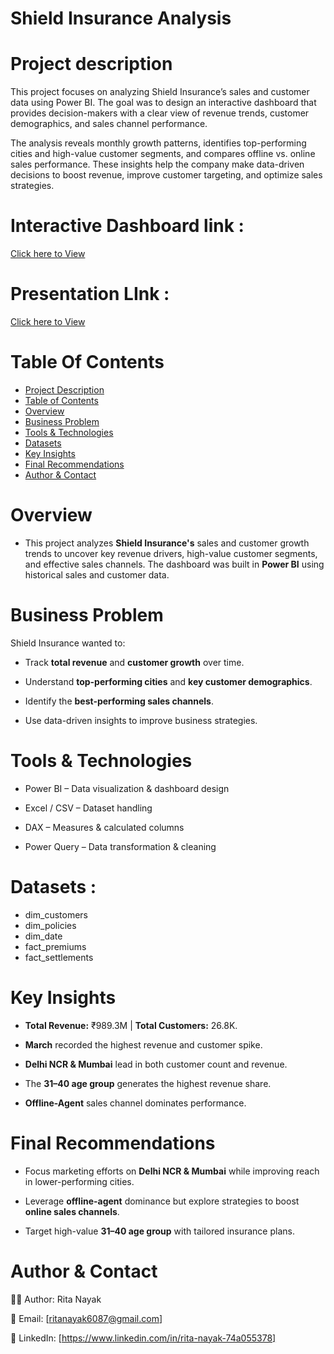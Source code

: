 
# Shield Insurance Analysis

# Project description 

This project focuses on analyzing Shield Insurance’s sales and customer data using Power BI. The goal was to design an interactive dashboard that provides decision-makers with a clear view of revenue trends, customer demographics, and sales channel performance.

The analysis reveals monthly growth patterns, identifies top-performing cities and high-value customer segments, and compares offline vs. online sales performance. These insights help the company make data-driven decisions to boost revenue, improve customer targeting, and optimize sales strategies.

# Interactive Dashboard link :

[Click here to View](https://app.powerbi.com/view?r=eyJrIjoiMTNmOTY1ZDEtNzhiNy00MmRmLTgxMWItMTc0MjNlMGM0ODI5IiwidCI6ImM2ZTU0OWIzLTVmNDUtNDAzMi1hYWU5LWQ0MjQ0ZGM1YjJjNCJ9)

# Presentation LInk : 

[Click here to View]()

# Table Of Contents 

- [Project Description](#2-project-description)  
- [Table of Contents](#3-table-of-contents)  
- [Overview](#4-overview)  
- [Business Problem](#5-business-problem)    
- [Tools & Technologies](#7-tools--technologies)  
- [Datasets](#data-sets)  
- [Key Insights](#11-key-insights)  
- [Final Recommendations](#13-final-recommendations)  
- [Author & Contact](#14-author--contact)  

# Overview

- This project analyzes **Shield Insurance's** sales and customer growth trends to uncover key revenue drivers, high-value customer segments, and effective sales channels. The dashboard was built in **Power BI** using historical sales and customer data.

# Business Problem 

Shield Insurance wanted to:

- Track **total revenue** and **customer growth** over time.

- Understand **top-performing cities** and **key customer demographics**.

- Identify the **best-performing sales channels**.

- Use data-driven insights to improve business strategies.


# Tools & Technologies

- Power BI – Data visualization & dashboard design

- Excel / CSV – Dataset handling

- DAX – Measures & calculated columns

- Power Query – Data transformation & cleaning

# Datasets : 

 - dim_customers
 - dim_policies
 - dim_date
 - fact_premiums
 - fact_settlements

# Key Insights

- **Total Revenue:** ₹989.3M | **Total Customers:** 26.8K.

- **March** recorded the highest revenue and customer spike.

- **Delhi NCR & Mumbai** lead in both customer count and revenue.

- The **31–40 age group** generates the highest revenue share.

- **Offline-Agent** sales channel dominates performance.


# Final Recommendations
- Focus marketing efforts on **Delhi NCR & Mumbai** while improving reach in lower-performing cities.

- Leverage **offline-agent** dominance but explore strategies to boost **online sales channels**.

- Target high-value **31–40 age group** with tailored insurance plans.

# Author & Contact 

👩‍💻 Author: Rita Nayak

📧 Email: [ritanayak6087@gmail.com]

🔗 LinkedIn: [https://www.linkedin.com/in/rita-nayak-74a055378]




